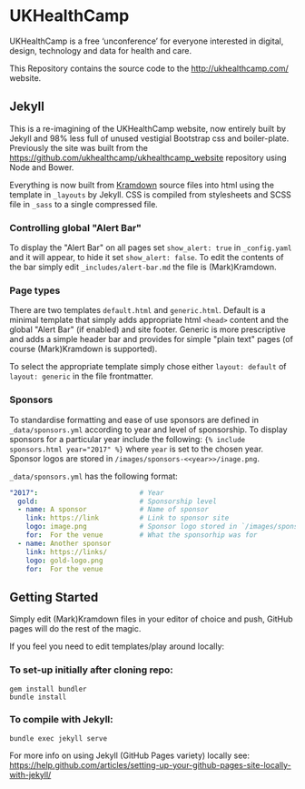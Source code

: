 # UKHealthCamp

UKHealthCamp is a free ‘unconference’ for everyone interested in digital, design, technology and data for health and care.

This Repository contains the source code to the http://ukhealthcamp.com/ website.

## Jekyll

This is a re-imagining of the UKHealthCamp website, now entirely built by Jekyll and 98% less full of unused vestigial Bootstrap css and boiler-plate. 
Previously the site was built from the https://github.com/ukhealthcamp/ukhealthcamp_website repository using Node and Bower.

Everything is now built from [Kramdown](https://kramdown.gettalong.org/) source files into html using the template in `_layouts` by Jekyll. CSS is compiled from stylesheets and SCSS file in `_sass` to a single compressed file.

### Controlling global "Alert Bar"

To display the "Alert Bar" on all pages set `show_alert: true` in `_config.yaml` and it will appear, to hide it set `show_alert: false`. To edit the contents of the bar simply edit `_includes/alert-bar.md` the file is (Mark)Kramdown.

### Page types

There are two templates `default.html` and `generic.html`. Default is a minimal template that simply adds appropriate html `<head>` content and the global "Alert Bar" (if enabled) and site footer. Generic is more prescriptive and adds a simple header bar and provides for simple "plain text" pages (of course (Mark)Kramdown is supported).

To select the appropriate template simply chose either `layout: default` of `layout: generic` in the file frontmatter.

### Sponsors

To standardise formatting and ease of use sponsors are defined in `_data/sponsors.yml` according to year and level of sponsorship. To display sponsors for a particular year include the following: `{% include sponsors.html year="2017" %}` where `year` is set to the chosen year. Sponsor logos are stored in `/images/sponsors-<<year>>/inage.png`.

`_data/sponsors.yml` has the following format:

```yaml
"2017":                         # Year
  gold:                         # Sponsorship level
  - name: A sponsor             # Name of sponsor
    link: https://link          # Link to sponsor site
    logo: image.png             # Sponsor logo stored in `/images/sponsors-<<year>>/inage.png`
    for:  For the venue         # What the sponsorhip was for
  - name: Another sponsor
    link: https://links/
    logo: gold-logo.png
    for:  For the venue
```

## Getting Started

Simply edit (Mark)Kramdown files in your editor of choice and push, GitHub pages will do the rest of the magic.

If you feel you need to edit templates/play around locally:

### To set-up initially after cloning repo:

```
gem install bundler
bundle install
```

### To compile with Jekyll:

```
bundle exec jekyll serve
```

For more info on using Jekyll (GitHub Pages variety) locally see: https://help.github.com/articles/setting-up-your-github-pages-site-locally-with-jekyll/